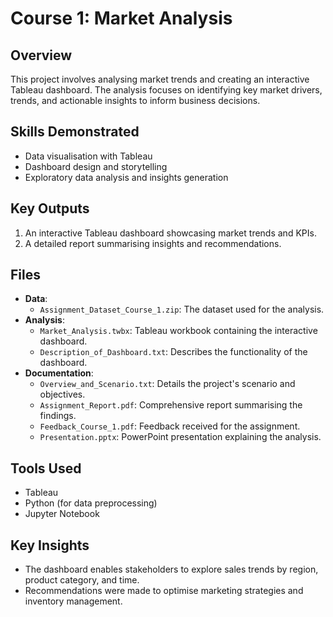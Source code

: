 # Course 1: Market Analysis
## Overview
This project involves analysing market trends and creating an interactive Tableau dashboard. The analysis focuses on identifying key market drivers, trends, and actionable insights to inform business decisions.

## Skills Demonstrated
- Data visualisation with Tableau
- Dashboard design and storytelling
- Exploratory data analysis and insights generation

## Key Outputs
1. An interactive Tableau dashboard showcasing market trends and KPIs.
2. A detailed report summarising insights and recommendations.

## Files
- **Data**:
  - `Assignment_Dataset_Course_1.zip`: The dataset used for the analysis.
- **Analysis**:
  - `Market_Analysis.twbx`: Tableau workbook containing the interactive dashboard.
  - `Description_of_Dashboard.txt`: Describes the functionality of the dashboard.
- **Documentation**:
  - `Overview_and_Scenario.txt`: Details the project's scenario and objectives.
  - `Assignment_Report.pdf`: Comprehensive report summarising the findings.
  - `Feedback_Course_1.pdf`: Feedback received for the assignment.
  - `Presentation.pptx`: PowerPoint presentation explaining the analysis.

## Tools Used
- Tableau
- Python (for data preprocessing)
- Jupyter Notebook

## Key Insights
- The dashboard enables stakeholders to explore sales trends by region, product category, and time.
- Recommendations were made to optimise marketing strategies and inventory management.

